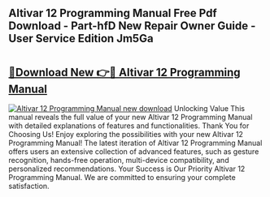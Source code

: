## Altivar 12 Programming Manual Free Pdf Download - Part-hfD New Repair Owner Guide - User Service Edition Jm5Ga

# <h2><a href="http://bc4221.oget.top/?id=Altivar+12+Programming+Manual">🔗Download New 👉🔴 Altivar 12 Programming Manual</a></h2>

[![Altivar 12 Programming Manual new download](https://i.imgur.com/5g1atiW.png)](http://bc4221.oget.top/?id=Altivar+12+Programming+Manual)
Unlocking Value This manual reveals the full value of your new Altivar 12 Programming Manual with detailed explanations of features and functionalities. Thank You for Choosing Us! Enjoy exploring the possibilities with your new Altivar 12 Programming Manual! The latest iteration of Altivar 12 Programming Manual offers users an extensive collection of advanced features, such as gesture recognition, hands-free operation, multi-device compatibility, and personalized recommendations. Your Success is Our Priority Altivar 12 Programming Manual. We are committed to ensuring your complete satisfaction.
